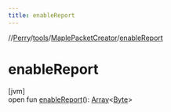 ```yaml
---
title: enableReport
---
```

//[Perry](../../../index.html)/[tools](../index.html)/[MaplePacketCreator](index.html)/[enableReport](enable-report.html)



# enableReport



[jvm]\
open fun [enableReport](enable-report.html)(): [Array](https://kotlinlang.org/api/latest/jvm/stdlib/kotlin/-array/index.html)<[Byte](https://kotlinlang.org/api/latest/jvm/stdlib/kotlin/-byte/index.html)>




